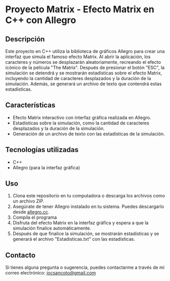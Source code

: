 # Proyecto Matrix - Efecto Matrix en C++ con Allegro

## Descripción
Este proyecto en C++ utiliza la biblioteca de gráficos Allegro para crear una interfaz que simula el famoso efecto Matrix. 
Al abrir la aplicación, los caracteres y números se desplazarán aleatoriamente, recreando el efecto icónico de la película "The Matrix". 
Después de presionar el botón "ESC", la simulación se detendrá y se mostrarán estadísticas sobre el efecto Matrix, incluyendo la cantidad de caracteres desplazados y la duración de la simulación. 
Además, se generará un archivo de texto que contendrá estas estadísticas.

## Características
- Efecto Matrix interactivo con interfaz gráfica realizada en Allegro.
- Estadísticas sobre la simulación, como la cantidad de caracteres desplazados y la duración de la simulación.
- Generación de un archivo de texto con las estadísticas de la simulación.

## Tecnologías utilizadas
- C++
- Allegro (para la interfaz gráfica)

## Uso
1. Clona este repositorio en tu computadora o descarga los archivos como un archivo ZIP.
2. Asegúrate de tener Allegro instalado en tu sistema. Puedes descargarlo desde [allegro.cc](https://liballeg.org/).
3. Compila el programa
4. Disfruta del efecto Matrix en la interfaz gráfica y espera a que la simulación finalice automáticamente.
5. Después de que finalice la simulación, se mostrarán estadísticas y se generará el archivo "Estadisticas.txt" con las estadísticas.

## Contacto
Si tienes alguna pregunta o sugerencia, puedes contactarme a través de mi correo electrónico: jocsancoto@gmail.com
